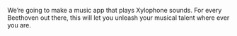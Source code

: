 We’re going to make a music app that plays Xylophone sounds. For every Beethoven out there, this will let you unleash your musical talent where ever you are.
